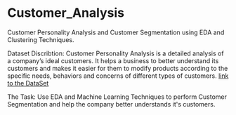 # Customer_Analysis
Customer Personality Analysis and Customer Segmentation using EDA and Clustering Techniques.

Dataset Discribtion: 
Customer Personality Analysis is a detailed analysis of a company’s ideal customers. 
It helps a business to better understand its customers and makes it easier for them to modify products according to the specific needs, behaviors and concerns of different types of customers.
[link to the DataSet](https://www.kaggle.com/datasets/imakash3011/customer-personality-analysis)

The Task: 
Use EDA and Machine Learning Techniques to perform Customer Segmentation and help the company better understands it's customers.
